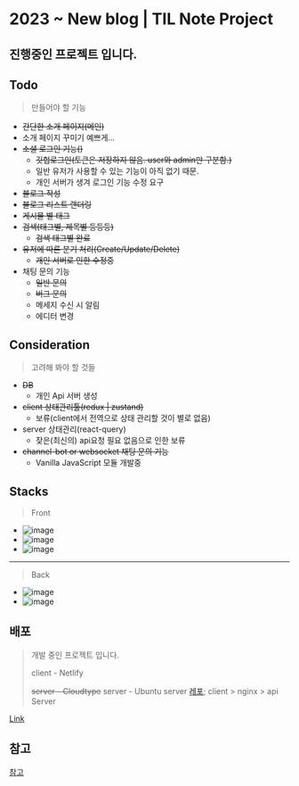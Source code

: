 # 2023 ~ New blog | TIL Note Project

## 진행중인 프로젝트 입니다.

## Todo

> 만들어야 할 기능

- ~~간단한 소개 페이지(메인)~~
- 소개 페이지 꾸미기 예쁘게...
- ~~소셜 로그인 기능()~~
  - ~~깃헙로그인(토큰은 저장하지 않음. user와 admin만 구분함.)~~
  - 일반 유저가 사용할 수 있는 기능이 아직 없기 때문.
  - 개인 서버가 생겨 로그인 기능 수정 요구
- ~~블로그 작성~~
- ~~블로그 리스트 랜더링~~
- ~~게시물 별 태그~~
- ~~검색(태그별, 제목별 등등등)~~
  - ~~검색 태그별 완료~~
- ~~유저에 따른 분기 처리(Create/Update/Delete)~~
  - ~~개인 서버로 인한 수정중~~
- 채팅 문의 기능
  - ~~일반 문의~~
  - ~~버그 문의~~
  - 메세지 수신 시 알림
  - 에디터 변경

## Consideration

> 고려해 봐야 할 것들

- ~~DB~~
  - 개인 Api 서버 생성
- ~~client 상태관리툴(redux | zustand)~~
  - 보류(client에서 전역으로 상태 관리할 것이 별로 없음)
- server 상태관리(react-query)
  - 잦은(최신의) api요청 필요 없음으로 인한 보류
- ~~channel-bot or websocket 채팅 문의 기능~~
  - Vanilla JavaScript 모듈 개발중

## Stacks

> Front

- ![image](https://img.shields.io/badge/React-%2361DAFB?style=plastic&logo=React)
- ![image](https://img.shields.io/badge/TypeScript-%234479A1?style=plastic&logo=Typescript)
- ![image](https://img.shields.io/badge/Axios-F05138&logo?style=plastic&logo=Axios&logoColor=5A29E4)

---

> Back

- ![image](https://img.shields.io/badge/Node.js-%23339933?style=plastic&logo=Node.js)
- ![image](https://img.shields.io/badge/EXPRESS-%23000000?style=plastic&logo=Express)

## 배포

> 개발 중인 프로젝트 입니다.
>
> client - Netlify
>
> ~~server - Cloudtype~~
> server - Ubuntu server
> [레포](https://github.com/ajrfyd/ubuntu-api-server);
> client > nginx > api Server

[Link](https://k-log3943.netlify.app/)

## 참고

[참고](https://)
